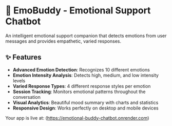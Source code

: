 # 🤖 EmoBuddy - Emotional Support Chatbot

An intelligent emotional support companion that detects emotions from user messages and provides empathetic, varied responses.

## ✨ Features

- **Advanced Emotion Detection**: Recognizes 10 different emotions
- **Emotion Intensity Analysis**: Detects high, medium, and low intensity levels
- **Varied Response Types**: 4 different response styles per emotion
- **Session Tracking**: Monitors emotional patterns throughout the conversation
- **Visual Analytics**: Beautiful mood summary with charts and statistics
- **Responsive Design**: Works perfectly on desktop and mobile devices



Your app is live at: (https://emotional-buddy-chatbot.onrender.com)

